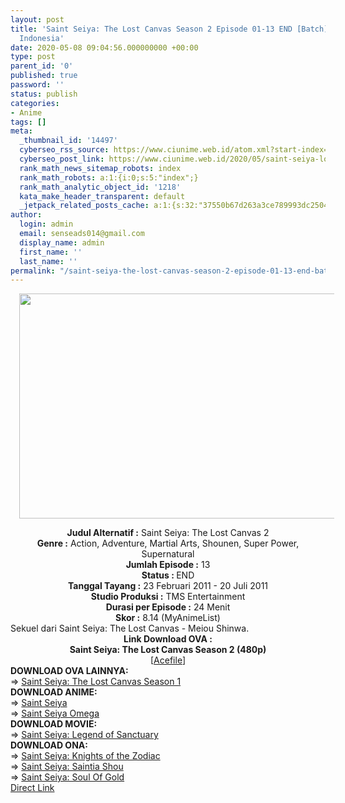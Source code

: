 ```yaml
---
layout: post
title: 'Saint Seiya: The Lost Canvas Season 2 Episode 01-13 END [Batch] OVA Subtitle
  Indonesia'
date: 2020-05-08 09:04:56.000000000 +00:00
type: post
parent_id: '0'
published: true
password: ''
status: publish
categories:
- Anime
tags: []
meta:
  _thumbnail_id: '14497'
  cyberseo_rss_source: https://www.ciunime.web.id/atom.xml?start-index=601&max-results=150
  cyberseo_post_link: https://www.ciunime.web.id/2020/05/saint-seiya-lost-canvas-season-2.html
  rank_math_news_sitemap_robots: index
  rank_math_robots: a:1:{i:0;s:5:"index";}
  rank_math_analytic_object_id: '1218'
  kata_make_header_transparent: default
  _jetpack_related_posts_cache: a:1:{s:32:"37550b67d263a3ce789993dc25046c5f";a:2:{s:7:"expires";i:1650999549;s:7:"payload";a:0:{}}}
author:
  login: admin
  email: senseads014@gmail.com
  display_name: admin
  first_name: ''
  last_name: ''
permalink: "/saint-seiya-the-lost-canvas-season-2-episode-01-13-end-batch-ova-subtitle-indonesia/"
---
```

<div class="separator" style="clear: both; text-align: center;"><a href="https://1.bp.blogspot.com/-JASAuxMKJZE/XrUd7w1HTVI/AAAAAAAAeHY/YWBS7t02ZuE5cxC2cAA3ZnzQbrADtawJACLcBGAsYHQ/s1600/Saint%2BSeiya%2B-%2BThe%2BLost%2BCanvas%2BSeason%2B2.jpg" imageanchor="1" style="margin-left: 1em; margin-right: 1em;"><img border="0" data-original-height="720" data-original-width="1280" height="360" src="{{ site.baseurl }}/assets/2020/05/Saint%2BSeiya%2B-%2BThe%2BLost%2BCanvas%2BSeason%2B2.jpg" width="640" /></a></div>
<p>
<div style="text-align: center;"><b>Judul Alternatif :</b>&nbsp;Saint Seiya: The Lost Canvas 2</div>
<div style="text-align: center;"><b>Genre :</b>&nbsp;<b></b>Action, Adventure, Martial Arts, Shounen, Super Power, Supernatural</div>
<div style="text-align: center;"><b>Jumlah Episode :</b>&nbsp;13<br /><b>Status :&nbsp;</b>END<br /><b>Tanggal Tayang :</b>&nbsp;23 Februari 2011 - 20 Juli&nbsp;2011<br /><b>Studio Produksi :</b>&nbsp;<b></b>TMS Entertainment<br /><b>Durasi per Episode :</b>&nbsp;24 Menit</div>
<div style="text-align: center;"><b>Skor :</b>&nbsp;8.14 (MyAnimeList)</div>
<div style="text-align: center;"></div>
<div style="text-align: justify;">Sekuel dari Saint Seiya: The Lost Canvas - Meiou Shinwa.</div>
<div style="text-align: justify;"></div>
<div style="text-align: justify;"></div>
<div style="text-align: center;"><b>Link Download OVA&nbsp;:</b></div>
<div style="text-align: center;">
<div style="text-align: center;"><b>Saint Seiya: The Lost Canvas Season 2&nbsp;(480p)</b></div>
</div>
<div style="text-align: center;">[<a href="https://acefile.co/f/3279842/shirainime-sain-tsey-cnvas-s2-rar" target="_blank" rel="noopener">Acefile</a>]
<div style="text-align: left;"></div>
<div style="text-align: left;"></div>
<div style="text-align: left;"><b>DOWNLOAD OVA LAINNYA:</b></div>
<div style="text-align: left;"></div>
<div style="text-align: left;">=&gt;&nbsp;<a href="https://www.ciunime.web.id/2020/05/saint-seiya-lost-canvas-season-1.html" target="_blank" rel="noopener">Saint Seiya: The Lost Canvas Season 1</a></div>
<div style="text-align: left;"></div>
<div style="text-align: left;"><b>DOWNLOAD ANIME:</b></div>
<div style="text-align: left;"></div>
<div style="text-align: left;">=&gt;&nbsp;<a href="https://www.ciunime.web.id/2019/07/saint-seiya-episode-001-114-end-batch.html" target="_blank" rel="noopener">Saint Seiya</a></div>
<div style="text-align: left;">=&gt;&nbsp;<a href="https://www.ciunime.web.id/2019/07/saint-seiya-omega-episode-01-97-end.html" target="_blank" rel="noopener">Saint Seiya Omega</a></div>
<div style="text-align: left;"></div>
<div style="text-align: left;"><b>DOWNLOAD MOVIE:</b></div>
<div style="text-align: left;"></div>
<div style="text-align: left;">=&gt;&nbsp;<a href="https://www.ciunime.web.id/2019/01/saint-seiya-legend-of-sanctuary-movie.html" target="_blank" rel="noopener">Saint Seiya: Legend of Sanctuary</a></div>
<div style="text-align: left;"></div>
<div style="text-align: left;"><b>DOWNLOAD ONA:</b></div>
<div style="text-align: left;"></div>
<div style="text-align: left;">=&gt;&nbsp;<a href="https://www.ciunime.web.id/2019/07/saint-seiya-knights-of-zodiac-episode.html" target="_blank" rel="noopener">Saint Seiya: Knights of the Zodiac</a></div>
<div style="text-align: left;">=&gt;&nbsp;<a href="https://www.ciunime.web.id/2019/04/saint-seiya-saintia-shou-episode-01-10.html" target="_blank" rel="noopener">Saint Seiya: Saintia Shou</a></div>
<div style="text-align: left;">=&gt;&nbsp;<a href="https://www.ciunime.web.id/2020/05/saint-seiya-soul-of-gold-episode-01-13.html" target="_blank" rel="noopener">Saint Seiya: Soul Of Gold</a></div>
<div style="text-align: left;"></div>
</div>
<link rel="stylesheet" href="https://cdnjs.cloudflare.com/ajax/libs/font-awesome/4.7.0/css/font-awesome.min.css" />
<div class="divbtn"> <a href="https://handymansurrender.com/fihup8buzv?key=94550f7ce39444073321dde3b8782f97" class="btn"><i class="fa fa-download"></i> Direct Link</a> </div>
